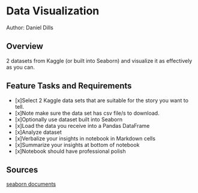 # Data Visualization

Author: Daniel Dills

## Overview

2 datasets from Kaggle (or built into Seaborn) and visualize it as effectively as you can.

## Feature Tasks and Requirements

- [x]Select 2 Kaggle data sets that are suitable for the story you want to tell.
- [x]Note make sure the data set has csv file/s to download.
- [x]Optionally use dataset built into Seaborn
- [x]Load the data you receive into a Pandas DataFrame
- [x]Analyze dataset
- [x]Verbalize your insights in notebook in Markdown cells
- [x]Summarize your insights at bottom of notebook
- [x]Notebook should have professional polish

## Sources

[seaborn documents](https://seaborn.pydata.org/introduction.html)
